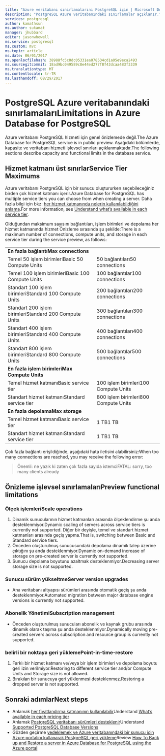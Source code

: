 ```yaml
---
title: "Azure veritabanı sınırlamalarını PostgreSQL için | Microsoft Docs"
description: "PostgreSQL Azure veritabanındaki sınırlamalar açıklanır."
services: postgresql
author: kamathsun
ms.author: sukamat
manager: jhubbard
editor: jasonwhowell
ms.service: postgresql
ms.custom: mvc
ms.topic: article
ms.date: 06/01/2017
ms.openlocfilehash: 38988fc5c0dc05331ea078534cd1a05e9eca2493
ms.sourcegitcommit: 18ad9bc049589c8e44ed277f8f43dcaa483f3339
ms.translationtype: MT
ms.contentlocale: tr-TR
ms.lasthandoff: 08/29/2017
---
```

# <a name="limitations-in-azure-database-for-postgresql"></a><span data-ttu-id="e92f0-103">PostgreSQL Azure veritabanındaki sınırlamaları</span><span class="sxs-lookup"><span data-stu-id="e92f0-103">Limitations in Azure Database for PostgreSQL</span></span>
<span data-ttu-id="e92f0-104">Azure veritabanı PostgreSQL hizmeti için genel önizlemede değil.</span><span class="sxs-lookup"><span data-stu-id="e92f0-104">The Azure Database for PostgreSQL service is in public preview.</span></span> <span data-ttu-id="e92f0-105">Aşağıdaki bölümlerde, kapasite ve veritabanı hizmeti işlevsel sınırları açıklanmaktadır.</span><span class="sxs-lookup"><span data-stu-id="e92f0-105">The following sections describe capacity and functional limits in the database service.</span></span>

## <a name="service-tier-maximums"></a><span data-ttu-id="e92f0-106">Hizmet katmanı üst sınırlar</span><span class="sxs-lookup"><span data-stu-id="e92f0-106">Service Tier Maximums</span></span>
<span data-ttu-id="e92f0-107">Azure veritabanı PostgreSQL için bir sunucu oluştururken seçebileceğiniz birden çok hizmet katmanı içerir.</span><span class="sxs-lookup"><span data-stu-id="e92f0-107">Azure Database for PostgreSQL has multiple service tiers you can choose from when creating a server.</span></span> <span data-ttu-id="e92f0-108">Daha fazla bilgi için bkz: [her hizmet katmanında nelerin kullanılabildiğini anlama](concepts-service-tiers.md).</span><span class="sxs-lookup"><span data-stu-id="e92f0-108">For more information, see [Understand what’s available in each service tier](concepts-service-tiers.md).</span></span>  

<span data-ttu-id="e92f0-109">Olduğundan maksimum sayısını bağlantıları, işlem birimleri ve depolama her hizmet katmanında hizmet Önizleme sırasında şu şekilde:</span><span class="sxs-lookup"><span data-stu-id="e92f0-109">There is a maximum number of connections, compute units, and storage in each service tier during the service preview, as follows:</span></span> 

|                            |                   |
| :------------------------- | :---------------- |
| <span data-ttu-id="e92f0-110">**En fazla bağlantı**</span><span class="sxs-lookup"><span data-stu-id="e92f0-110">**Max connections**</span></span>        |                   |
| <span data-ttu-id="e92f0-111">Temel 50 işlem birimleri</span><span class="sxs-lookup"><span data-stu-id="e92f0-111">Basic 50 Compute Units</span></span>     | <span data-ttu-id="e92f0-112">50 bağlantıları</span><span class="sxs-lookup"><span data-stu-id="e92f0-112">50 connections</span></span>    |
| <span data-ttu-id="e92f0-113">Temel 100 işlem birimleri</span><span class="sxs-lookup"><span data-stu-id="e92f0-113">Basic 100 Compute Units</span></span>    | <span data-ttu-id="e92f0-114">100 bağlantılar</span><span class="sxs-lookup"><span data-stu-id="e92f0-114">100 connections</span></span>   |
| <span data-ttu-id="e92f0-115">Standart 100 işlem birimleri</span><span class="sxs-lookup"><span data-stu-id="e92f0-115">Standard 100 Compute Units</span></span> | <span data-ttu-id="e92f0-116">200 bağlantıları</span><span class="sxs-lookup"><span data-stu-id="e92f0-116">200 connections</span></span>   |
| <span data-ttu-id="e92f0-117">Standart 200 işlem birimleri</span><span class="sxs-lookup"><span data-stu-id="e92f0-117">Standard 200 Compute Units</span></span> | <span data-ttu-id="e92f0-118">300 bağlantıları</span><span class="sxs-lookup"><span data-stu-id="e92f0-118">300 connections</span></span>   |
| <span data-ttu-id="e92f0-119">Standart 400 işlem birimleri</span><span class="sxs-lookup"><span data-stu-id="e92f0-119">Standard 400 Compute Units</span></span> | <span data-ttu-id="e92f0-120">400 bağlantıları</span><span class="sxs-lookup"><span data-stu-id="e92f0-120">400 connections</span></span>   |
| <span data-ttu-id="e92f0-121">Standart 800 işlem birimleri</span><span class="sxs-lookup"><span data-stu-id="e92f0-121">Standard 800 Compute Units</span></span> | <span data-ttu-id="e92f0-122">500 bağlantılar</span><span class="sxs-lookup"><span data-stu-id="e92f0-122">500 connections</span></span>   |
| <span data-ttu-id="e92f0-123">**En fazla işlem birimleri**</span><span class="sxs-lookup"><span data-stu-id="e92f0-123">**Max Compute Units**</span></span>      |                   |
| <span data-ttu-id="e92f0-124">Temel hizmet katmanı</span><span class="sxs-lookup"><span data-stu-id="e92f0-124">Basic service tier</span></span>         | <span data-ttu-id="e92f0-125">100 işlem birimleri</span><span class="sxs-lookup"><span data-stu-id="e92f0-125">100 Compute Units</span></span> |
| <span data-ttu-id="e92f0-126">Standart hizmet katmanı</span><span class="sxs-lookup"><span data-stu-id="e92f0-126">Standard service tier</span></span>      | <span data-ttu-id="e92f0-127">800 işlem birimleri</span><span class="sxs-lookup"><span data-stu-id="e92f0-127">800 Compute Units</span></span> |
| <span data-ttu-id="e92f0-128">**En fazla depolama**</span><span class="sxs-lookup"><span data-stu-id="e92f0-128">**Max storage**</span></span>            |                   |
| <span data-ttu-id="e92f0-129">Temel hizmet katmanı</span><span class="sxs-lookup"><span data-stu-id="e92f0-129">Basic service tier</span></span>         | <span data-ttu-id="e92f0-130">1 TB</span><span class="sxs-lookup"><span data-stu-id="e92f0-130">1 TB</span></span>              |
| <span data-ttu-id="e92f0-131">Standart hizmet katmanı</span><span class="sxs-lookup"><span data-stu-id="e92f0-131">Standard service tier</span></span>      | <span data-ttu-id="e92f0-132">1 TB</span><span class="sxs-lookup"><span data-stu-id="e92f0-132">1 TB</span></span>              |

<span data-ttu-id="e92f0-133">Çok fazla bağlantı erişildiğinde, aşağıdaki hata iletisini alabilirsiniz:</span><span class="sxs-lookup"><span data-stu-id="e92f0-133">When too many connections are reached, you may receive the following error:</span></span>
> <span data-ttu-id="e92f0-134">Önemli: ne yazık ki zaten çok fazla sayıda istemci</span><span class="sxs-lookup"><span data-stu-id="e92f0-134">FATAL:  sorry, too many clients already</span></span>

## <a name="preview-functional-limitations"></a><span data-ttu-id="e92f0-135">Önizleme işlevsel sınırlamaları</span><span class="sxs-lookup"><span data-stu-id="e92f0-135">Preview functional limitations</span></span>
### <a name="scale-operations"></a><span data-ttu-id="e92f0-136">Ölçek işlemleri</span><span class="sxs-lookup"><span data-stu-id="e92f0-136">Scale operations</span></span>
1.  <span data-ttu-id="e92f0-137">Dinamik sunucularının hizmet katmanları arasında ölçeklendirme şu anda desteklenmiyor.</span><span class="sxs-lookup"><span data-stu-id="e92f0-137">Dynamic scaling of servers across service tiers is currently not supported.</span></span> <span data-ttu-id="e92f0-138">Diğer bir deyişle, temel ve standart hizmet katmanları arasında geçiş yapma.</span><span class="sxs-lookup"><span data-stu-id="e92f0-138">That is, switching between Basic and Standard service tiers.</span></span>
2.  <span data-ttu-id="e92f0-139">Önceden oluşturulmuş sunucusundaki depolama dinamik talep üzerine çıktığını şu anda desteklenmiyor.</span><span class="sxs-lookup"><span data-stu-id="e92f0-139">Dynamic on-demand increase of storage on pre-created server is currently not supported.</span></span>
3.  <span data-ttu-id="e92f0-140">Sunucu depolama boyutunu azaltmak desteklenmiyor.</span><span class="sxs-lookup"><span data-stu-id="e92f0-140">Decreasing server storage size is not supported.</span></span>

### <a name="server-version-upgrades"></a><span data-ttu-id="e92f0-141">Sunucu sürüm yükseltme</span><span class="sxs-lookup"><span data-stu-id="e92f0-141">Server version upgrades</span></span>
- <span data-ttu-id="e92f0-142">Ana veritabanı altyapısı sürümleri arasında otomatik geçiş şu anda desteklenmiyor.</span><span class="sxs-lookup"><span data-stu-id="e92f0-142">Automated migration between major database engine versions is currently not supported.</span></span>

### <a name="subscription-management"></a><span data-ttu-id="e92f0-143">Abonelik Yönetimi</span><span class="sxs-lookup"><span data-stu-id="e92f0-143">Subscription management</span></span>
- <span data-ttu-id="e92f0-144">Önceden oluşturulmuş sunucuları abonelik ve kaynak grubu arasında dinamik olarak taşıma şu anda desteklenmiyor.</span><span class="sxs-lookup"><span data-stu-id="e92f0-144">Dynamically moving pre-created servers across subscription and resource group is currently not supported.</span></span>

### <a name="point-in-time-restore"></a><span data-ttu-id="e92f0-145">belirli bir noktaya geri yükleme</span><span class="sxs-lookup"><span data-stu-id="e92f0-145">Point-in-time-restore</span></span>
1.  <span data-ttu-id="e92f0-146">Farklı bir hizmet katmanı ve/veya bir işlem birimleri ve depolama boyutu geri izin verilmiyor.</span><span class="sxs-lookup"><span data-stu-id="e92f0-146">Restoring to different service tier and/or Compute Units and Storage size is not allowed.</span></span>
2.  <span data-ttu-id="e92f0-147">Bırakılan bir sunucuya geri yüklenmesi desteklenmez.</span><span class="sxs-lookup"><span data-stu-id="e92f0-147">Restoring a dropped server is not supported.</span></span>

## <a name="next-steps"></a><span data-ttu-id="e92f0-148">Sonraki adımlar</span><span class="sxs-lookup"><span data-stu-id="e92f0-148">Next steps</span></span>
- <span data-ttu-id="e92f0-149">Anlamak [her fiyatlandırma katmanının kullanılabilir](concepts-service-tiers.md)</span><span class="sxs-lookup"><span data-stu-id="e92f0-149">Understand [What’s available in each pricing tier](concepts-service-tiers.md)</span></span>
- <span data-ttu-id="e92f0-150">Anlamak [PostgreSQL veritabanı sürümleri desteklenir](concepts-supported-versions.md)</span><span class="sxs-lookup"><span data-stu-id="e92f0-150">Understand [Supported PostgreSQL Database Versions](concepts-supported-versions.md)</span></span>
- <span data-ttu-id="e92f0-151">Gözden geçirme [yedeklemek ve Azure veritabanındaki bir sunucu için Azure portalını kullanarak PostgreSQL geri yükleme](howto-restore-server-portal.md)</span><span class="sxs-lookup"><span data-stu-id="e92f0-151">Review [How To Back up and Restore a server in Azure Database for PostgreSQL using the Azure portal](howto-restore-server-portal.md)</span></span>
